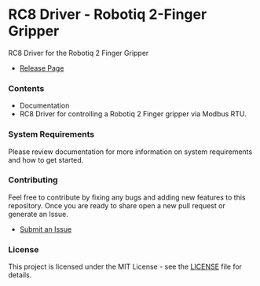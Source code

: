 # RC8 Driver - Robotiq 2-Finger Gripper

RC8 Driver for the Robotiq 2 Finger Gripper

- [Release Page](https://github.com/DENSO-2DLab/RC8_Driver-Robotiq_2-Finger_Gripper/releases)

### Contents

- Documentation
- RC8 Driver for controlling a Robotiq 2 Finger gripper via Modbus RTU.

### System Requirements
Please review documentation for more information on system requirements and how to get started.

### Contributing

Feel free to contribute by fixing any bugs and adding new features to this repository. Once you are ready to share open a new pull request or generate an Issue.

- [Submit an Issue](https://github.com/DENSO-2DLab/RC8_Driver-Robotiq_2-Finger_Gripper/issues)

### License
This project is licensed under the MIT License - see the [LICENSE](LICENSE) file for details.
